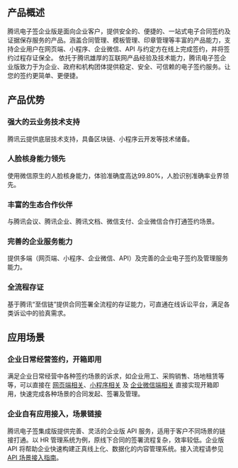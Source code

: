 ## 产品概述
腾讯电子签企业版是面向企业客户，提供安全的、便捷的、一站式电子合同签约及证据保存服务的产品。涵盖合同管理、模板管理、印章管理等丰富的产品能力，支持企业用户在网页端、小程序、企业微信、API 与约定方在线上完成签约，并将签约过程存证保全。
依托于腾讯雄厚的互联网产品经验及技术能力，腾讯电子签企业版致力于为企业、政府和机构团体提供稳定、安全、可信赖的电子签约服务。让您的签约更简单、更便捷。

## 产品优势
### 强大的云业务技术支持
腾讯云提供底层技术支持，具备区块链、小程序云开发等技术储备。
### 人脸核身能力领先
使用微信原生的人脸核身能力，体验准确度高达99.80%，人脸识别准确率业界领先。
### 丰富的生态合作伙伴
与腾讯会议、腾讯企业、腾讯文档、微信支付、企业微信合作打通签约场景。
### 完善的企业服务能力
提供多端（网页端、小程序、企业微信、API）及完善的企业电子签约及管理服务能力。
### 全流程存证
基于腾讯“至信链”提供合同签署全流程的存证能力，可直通在线诉讼平台，满足各类诉讼中的验真需求。

## 应用场景
### 企业日常经营签约，开箱即用
满足企业日常经营中各种签约场景的诉求，如企业用工、采购销售、场地租赁等等，可以直接在 [网页端相关](https://cloud.tencent.com/document/product/1323/61354)、[小程序相关](https://cloud.tencent.com/document/product/1323/59450) 及 [企业微信端相关](https://cloud.tencent.com/document/product/1323/77530) 直接实现开箱即用，快速完成各种场景的合同发起、签署及管理。

### 企业自有应用接入，场景链接
腾讯电子签集成版提供完善、灵活的企业版 API 服务，适用于客户不同场景的链接打通。以 HR 管理系统为例，原线下合同的签署流程复杂，效率较低。企业版 API 将帮助企业快速构建正真线上化、数据化的内容管理系统。接入流程请参见 [API 场景接入指南](https://cloud.tencent.com/document/product/1323/78316)。
